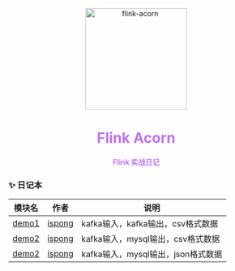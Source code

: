<p align="center">
  <a href="https://github.com/ispong/flink-acorn" style="border-bottom: none !important;">
    <img alt="flink-acorn" width="200" src="https://github.com/ispong/flink-acorn/raw/main/logo.png">
  </a>
</p>

<h1 align="center">
    <font color="#be73f1">Flink Acorn</font>
</h1>

<h4 align="center">
    <font color="#be73f1">Flink 实战日记</font>
</h4>

### ✨ 日记本

| 模块名  | 作者 | 说明 |
| --- | --- | --- |
| [demo1](./demo1/README.md) | [ispong](https://github.com/ispong) | kafka输入，kafka输出，csv格式数据 |
| [demo2](./demo2/README.md) | [ispong](https://github.com/ispong) | kafka输入，mysql输出，csv格式数据 |
| [demo2](./demo3/README.md) | [ispong](https://github.com/ispong) | kafka输入，mysql输出，json格式数据|